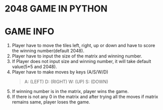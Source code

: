 # 2048 GAME IN PYTHON
# GAME INFO
1. Player have to move the tiles left, right, up or down and have to score the winning number(default 2048).
2. Player have to input the size of the matrix and winning number.
3. If Player does not input size and winning number, it will take default value(5*5 and 2048).
4. Player have to make moves by keys (A/S/W/D)
   > A: (LEFT)
   > D: (RIGHT)
   > W: (UP)
   > S: (DOWN)
5. If winning number is in the matrix, player wins the game.
6. If there is not any 0 in the matrix and after trying all the moves if matrix remains same, player loses the game.
